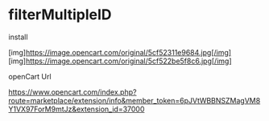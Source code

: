 # filterMultipleID







install


[img]https://image.opencart.com/original/5cf52311e9684.jpg[/img]
[img]https://image.opencart.com/original/5cf522be5f8c6.jpg[/img]


openCart Url

https://www.opencart.com/index.php?route=marketplace/extension/info&member_token=6pJVtWBBNSZMagVM8Y1VX97ForM9mtJz&extension_id=37000

